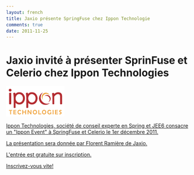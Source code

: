 ```yaml
---
layout: french
title: Jaxio présente SpringFuse chez Ippon Technologie
comments: true
date: 2011-11-25
---
```

# Jaxio invité à présenter SprinFuse et Celerio chez Ippon Technologies


<a href="http://blog.ippon.fr/2011/11/14/ippevent-springfuse-le-1er-decembre/">
<img src="/images/events/ippon.png"/>

Ippon Technologies, société de conseil experte en Spring et JEE6 consacre un "Ippon Event" à SpringFuse et Celerio le 1er décembre 2011.

La présentation sera donnée par Florent Ramière de Jaxio.

L'entrée est gratuite sur inscription.

Inscrivez-vous vite!</a>
